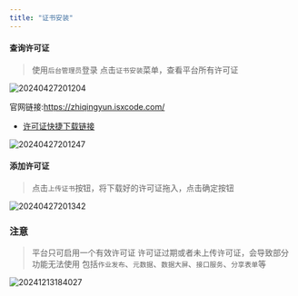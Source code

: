 ```yaml
---
title: "证书安装"
---
```


#### 查询许可证

> 使用`后台管理员`登录 
> 点击`证书安装`菜单，查看平台所有许可证

![20240427201204](https://img.isxcode.com/picgo/20240427201204.png)

官网链接:https://zhiqingyun.isxcode.com/

- [许可证快捷下载链接](https://isxcode.oss-cn-shanghai.aliyuncs.com/zhiqingyun/license.lic)

![20240427201247](https://img.isxcode.com/picgo/20240427201247.png)

#### 添加许可证

> 点击`上传证书`按钮，将下载好的许可证拖入，点击确定按钮

![20240427201342](https://img.isxcode.com/picgo/20240427201342.png)

### 注意

> 平台只可启用一个有效许可证 
> 许可证过期或者未上传许可证，会导致部分功能无法使用 
> 包括`作业发布`、`元数据`、`数据大屏`、`接口服务`、`分享表单`等

![20241213184027](https://img.isxcode.com/picgo/20241213184027.png)
